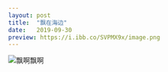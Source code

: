 ```yaml
---
layout: post
title:  "飘在海边"
date:   2019-09-30
preview: https://i.ibb.co/SVPMX9x/image.png 
---
```


![飘啊飘啊](https://i.ibb.co/Yf317qW/image.png)